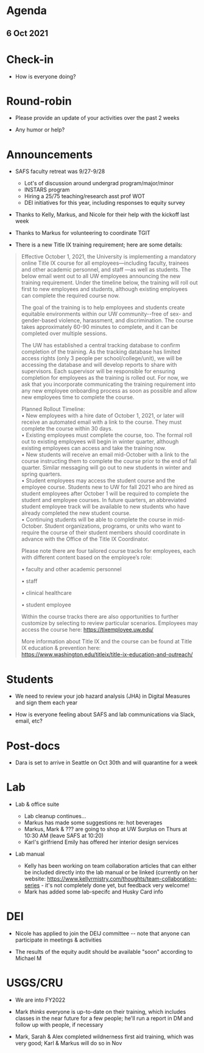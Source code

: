 # Agenda

## 6 Oct 2021


# Check-in

* How is everyone doing?


# Round-robin

* Please provide an update of your activities over the past 2 weeks

* Any humor or help? 


# Announcements

* SAFS faculty retreat was 9/27-9/28  
    - Lot's of discussion around undergrad program/major/minor
    - INSTARS program
    - Hiring a 25/75 teaching/research asst prof WOT
    - DEI initiatives for this year, including responses to equity survey

* Thanks to Kelly, Markus, and Nicole for their help with the kickoff last week

* Thanks to Markus for volunteering to coordinate TGIT

* There is a new Title IX training requirement; here are some details:

> Effective October 1, 2021, the University is implementing a mandatory online Title IX course for all employees—including faculty, trainees and other academic personnel, and staff —as well as students. The below email went out to all UW employees announcing the new training requirement. Under the timeline below, the training will roll out first to new employees and students, although existing employees can complete the required course now. 
>
> The goal of the training is to help employees and students create equitable environments within our UW community--free of sex- and gender-based violence, harassment, and discrimination. The course takes approximately 60-90 minutes to complete, and it can be completed over multiple sessions.
> 
> The UW has established a central tracking database to confirm completion of the training. As the tracking database has limited access rights (only 3 people per school/college/unit), we will be accessing the database and will develop reports to share with supervisors.  Each supervisor will be responsible for ensuring completion for employees as the training is rolled out. For now, we ask that you incorporate communicating the training requirement into any new employee onboarding process as soon as possible and allow new employees time to complete the course.
> 
> Planned Rollout Timeline:  
> • New employees with a hire date of October 1, 2021, or later will receive an automated email with a link to the course. They must complete the course within 30 days.  
> • Existing employees must complete the course, too. The formal roll out to existing employees will begin in winter quarter, although existing employees can access and take the training now.  
> • New students will receive an email mid-October with a link to the course instructing them to complete the course prior to the end of fall quarter. Similar messaging will go out to new students in winter and spring quarters.  
> • Student employees may access the student course and the employee course. Students new to UW for fall 2021 who are hired as student employees after October 1 will be required to complete the student and employee courses. In future quarters, an abbreviated student employee track will be available to new students who have already completed the new student course.  
> • Continuing students will be able to complete the course in mid-October. Student organizations, programs, or units who want to require the course of their student members should coordinate in advance with the Office of the Title IX Coordinator.
> 
> Please note there are four tailored course tracks for employees, each with different content based on the employee’s role:
> 
> • faculty and other academic personnel
> 
> • staff
> 
> • clinical healthcare
> 
> • student employee
> 
> Within the course tracks there are also opportunities to further customize by selecting to review particular scenarios. Employees may access the course here: https://tixemployee.uw.edu/
> 
> More information about Title IX and the course can be found at Title IX education & prevention here: https://www.washington.edu/titleix/title-ix-education-and-outreach/


# Students

* We need to review your job hazard analysis (JHA) in Digital Measures and sign them each year

* How is everyone feeling about SAFS and lab communications via Slack, email, etc?


# Post-docs

* Dara is set to arrive in Seattle on Oct 30th and will quarantine for a week


# Lab

* Lab & office suite

    - Lab cleanup continues...
    - Markus has made some suggestions re: hot beverages
    - Markus, Mark & ??? are going to shop at UW Surplus on Thurs at 10:30 AM (leave SAFS at 10:20)
    - Karl's girlfriend Emily has offered her interior design services

* Lab manual

    - Kelly has been working on team collaboration articles that can either be included directly into the lab manual or be linked (currently on her website: https://www.kellyrmistry.com/thoughts/team-collaboration-series - it's not completely done yet, but feedback very welcome!
    - Mark has added some lab-specifc and Husky Card info 

# DEI

* Nicole has applied to join the DEIJ committee -- note that anyone can participate in meetings & activities

* The results of the equity audit should be available "soon" according to Michael M


# USGS/CRU

* We are into FY2022

* Mark *thinks* everyone is up-to-date on their training, which includes classes in the near future for a few people; he'll run a report in DM and follow up with people, if necessary

* Mark, Sarah & Alex completed wildnerness first aid training, which was very good; Karl & Markus will do so in Nov
